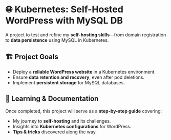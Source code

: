 # 🌐 Kubernetes: Self-Hosted WordPress with MySQL DB

A project to test and refine my **self-hosting skills**—from domain registration to **data persistence** using MySQL in Kubernetes.

## 🏗️ Project Goals
- Deploy a **reliable WordPress website** in a Kubernetes environment.
- Ensure **data retention and recovery**, even after pod deletions.
- Implement **persistent storage** for MySQL databases.

## 📖 Learning & Documentation
Once completed, this project will serve as a **step-by-step guide** covering:
- My journey to **self-hosting** and its challenges.
- Insights into **Kubernetes configurations** for WordPress.
- **Tips & tricks** discovered along the way.